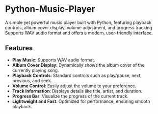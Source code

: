 # Python-Music-Player
A simple yet powerful music player built with Python, featuring playback controls, album cover display, volume adjustment, and progress tracking. Supports WAV audio format and offers a modern, user-friendly interface.
## Features

- **Play Music**: Supports WAV audio format.
- **Album Cover Display**: Dynamically shows the album cover of the currently playing song.
- **Playback Controls**: Standard controls such as play/pause, next, previous, and seek.
- **Volume Control**: Easily adjust the volume to your preference.
- **Track Information**: Displays details like title, artist, and duration.
- **Progress Bar**: Visualize the progress of the current track.
- **Lightweight and Fast**: Optimized for performance, ensuring smooth playback.
